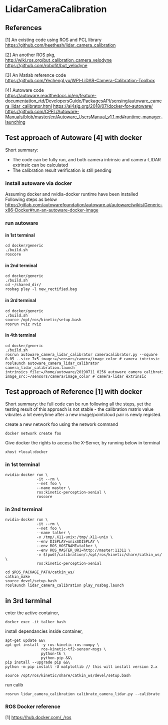 # LidarCameraCalibration
## References

[1] An existing code using ROS and PCL library \
https://github.com/heethesh/lidar_camera_calibration

[2] An another ROS pkg, \
http://wiki.ros.org/but_calibration_camera_velodyne \
https://github.com/robofit/but_velodyne

[3] An Matlab reference code \
https://github.com/YechengLyu/WPI-LiDAR-Camera-Calibration-Toolbox

[4] Autoware code \
https://autoware.readthedocs.io/en/feature-documentation_rtd/DevelopersGuide/PackagesAPI/sensing/autoware_camera_lidar_calibrator.html
https://ai4sig.org/2018/07/docker-for-autoware/
https://github.com/CPFL/Autoware-Manuals/blob/master/en/Autoware_UsersManual_v1.1.md#runtime-manager-launching


## Test approach of Autoware [4] with docker
Short summary:
- The code can be fully run, and both camera intrinsic and camera-LIDAR extrinsic can be calculated
- The calibration result verification is still pending

### install autoware via docker
Assuming docker and nvidia-docker runtime have been installed \
Following steps as below
https://gitlab.com/autowarefoundation/autoware.ai/autoware/wikis/Generic-x86-Docker#run-an-autoware-docker-image

### run autoware
#### in 1st terminal
```
cd docker/generic
./build.sh
roscore
```

#### in 2nd terminal
```
cd docker/generic
./build.sh
cd ~/shared_dir/
rosbag play -l new_rectified.bag
```
#### in 3rd terminal
```
cd docker/generic
./build.sh
source /opt/ros/kinetic/setup.bash
rosrun rviz rviz
```

#### in 4th terminal
```
cd docker/generic
./build.sh
rosrun autoware_camera_lidar_calibrator cameracalibrator.py --square 0.05 --size 7x5 image:=/sensors/camera/image_color # camera intrinsic
roslaunch autoware_camera_lidar_calibrator camera_lidar_calibration.launch intrinsics_file:=/home/autoware/20190711_0256_autoware_camera_calibration.yaml image_src:=/sensors/camera/image_color # camera-lidar extrinsic

```


## Test approach of Reference [1] with docker
Short summary: the full code can be run following all the steps, yet the testing result of this approach is not stable - the calibration matrix value vibrates a lot everytime after a new image/pointcloud pair is newly registed. 

create a new network foo using the network command
```
docker network create foo
```
Give docker the rights to access the X-Server, by running below in terminal
```
xhost +local:docker
```

### in 1st terminal
```
nvidia-docker run \
              -it --rm \
              --net foo \
              --name master \
              ros:kinetic-perception-xenial \
              roscore
```

### in 2nd terminal

```
nvidia-docker run \
              -it --rm \
              --net foo \
              --name talker \
              -v /tmp/.X11-unix:/tmp/.X11-unix \
              --env DISPLAY=unix$DISPLAY \
              --env ROS_HOSTNAME=talker \
              --env ROS_MASTER_URI=http://master:11311 \
              -v $(pwd)/calibration/:/opt/ros/kinetic/share/catkin_ws/ \
              ros:kinetic-perception-xenial

cd $ROS_PACKAGE_PATH/catkin_ws/
catkin_make
source devel/setup.bash
roslaunch lidar_camera_calibration play_rosbag.launch
```

## in 3rd terminal
enter the active container,
```
docker exec -it talker bash
```

install dependancies inside container,
```
apt-get update &&\
apt-get install -y ros-kinetic-ros-numpy \
                ros-kinetic-tf2-sensor-msgs \
                python-tk \
                python-pip &&\
pip install --upgrade pip &&\
python -m pip install -U matplotlib // this will install version 2.x

source /opt/ros/kinetic/share/catkin_ws/devel/setup.bash
```

run calib
```
rosrun lidar_camera_calibration calibrate_camera_lidar.py --calibrate
```
### ROS Docker reference
[1] https://hub.docker.com/_/ros
